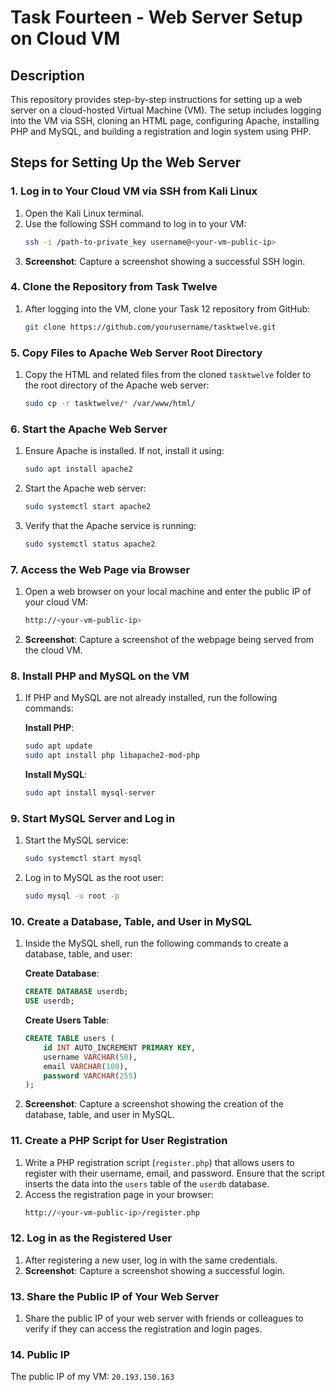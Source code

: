 # Task Fourteen - Web Server Setup on Cloud VM

## Description
This repository provides step-by-step instructions for setting up a web server on a cloud-hosted Virtual Machine (VM). The setup includes logging into the VM via SSH, cloning an HTML page, configuring Apache, installing PHP and MySQL, and building a registration and login system using PHP.

## Steps for Setting Up the Web Server

### 1. Log in to Your Cloud VM via SSH from Kali Linux
1. Open the Kali Linux terminal.
2. Use the following SSH command to log in to your VM:
   ```bash
   ssh -i /path-to-private_key username@<your-vm-public-ip>
3. **Screenshot**: Capture a screenshot showing a successful SSH login.

### 4. Clone the Repository from Task Twelve
1. After logging into the VM, clone your Task 12 repository from GitHub:
   ```bash
   git clone https://github.com/yourusername/tasktwelve.git
   ```

### 5. Copy Files to Apache Web Server Root Directory
1. Copy the HTML and related files from the cloned `tasktwelve` folder to the root directory of the Apache web server:
   ```bash
   sudo cp -r tasktwelve/* /var/www/html/
   ```

### 6. Start the Apache Web Server
1. Ensure Apache is installed. If not, install it using:
   ```bash
   sudo apt install apache2
   ```
2. Start the Apache web server:
   ```bash
   sudo systemctl start apache2
   ```
3. Verify that the Apache service is running:
   ```bash
   sudo systemctl status apache2
   ```

### 7. Access the Web Page via Browser
1. Open a web browser on your local machine and enter the public IP of your cloud VM:
   ```bash
   http://<your-vm-public-ip>
   ```
2. **Screenshot**: Capture a screenshot of the webpage being served from the cloud VM.

### 8. Install PHP and MySQL on the VM
1. If PHP and MySQL are not already installed, run the following commands:

   **Install PHP**:
   ```bash
   sudo apt update
   sudo apt install php libapache2-mod-php
   ```

   **Install MySQL**:
   ```bash
   sudo apt install mysql-server
   ```

### 9. Start MySQL Server and Log in
1. Start the MySQL service:
   ```bash
   sudo systemctl start mysql
   ```
2. Log in to MySQL as the root user:
   ```bash
   sudo mysql -u root -p
   ```

### 10. Create a Database, Table, and User in MySQL
1. Inside the MySQL shell, run the following commands to create a database, table, and user:

   **Create Database**:
   ```sql
   CREATE DATABASE userdb;
   USE userdb;
   ```

   **Create Users Table**:
   ```sql
   CREATE TABLE users (
       id INT AUTO_INCREMENT PRIMARY KEY, 
       username VARCHAR(50), 
       email VARCHAR(100), 
       password VARCHAR(255)
   );
   ```
2. **Screenshot**: Capture a screenshot showing the creation of the database, table, and user in MySQL.

### 11. Create a PHP Script for User Registration
1. Write a PHP registration script (`register.php`) that allows users to register with their username, email, and password. Ensure that the script inserts the data into the `users` table of the `userdb` database.
2. Access the registration page in your browser:
   ```bash
   http://<your-vm-public-ip>/register.php
   ```

### 12. Log in as the Registered User
1. After registering a new user, log in with the same credentials.
2. **Screenshot**: Capture a screenshot showing a successful login.

### 13. Share the Public IP of Your Web Server
1. Share the public IP of your web server with friends or colleagues to verify if they can access the registration and login pages.

### 14. Public IP
The public IP of my VM: `20.193.150.163`


